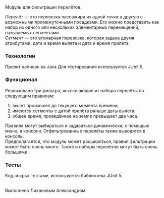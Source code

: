 Модуль для фильтрации перелётов.

*Перелёт* — это перевозка пассажира из одной точки в другую с возможными промежуточными посадками. Его можно представить как набор из одного или нескольких элементарных перемещений, называемых сегментами.<br>
*Сегмент* — это атомарная перевозка, которая задана двумя атрибутами: дата и время вылета и дата и время прилёта.
### Технологии
Проект написан на Java
Для тестирования используется JUnit 5.

### Функционал
Реализовано три фильтра, исключающие из набора перелёты по следующим правилам:
1. вылет произошел до текущего момента времени;
2. имеются сегменты с датой прилёта раньше даты вылета;
3. общее время, проведённое на земле превышает два часа.

Правила могут выбираться и задаваться динамически, с помощью меню, в консоли. Отфильтрованные перелёты также выводятся в консоль.<br>
Предполагается, что модуль может расширяться, правил фильтрации может быть очень много.
Также и наборы перелётов могут быть очень большими.

### Тесты
Код покрыт тестами, используется библиотека JUnit 5.<br><br>

Выполнено Лихановым Александром.